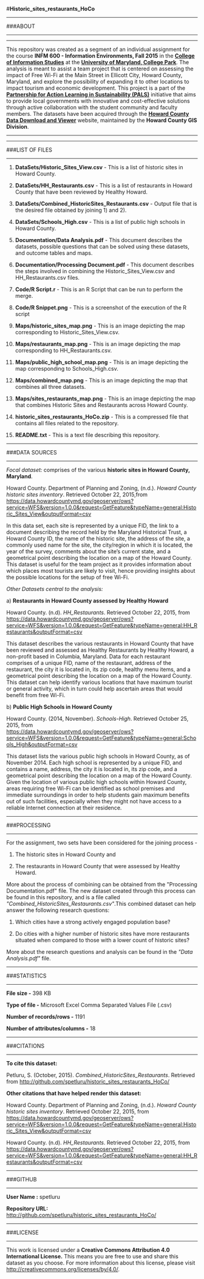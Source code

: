 #**Historic_sites_restaurants_HoCo**

****************************************************************************************************************************
###ABOUT 
****************************************************************************************************************************
____________________________________________________________________________________________________________________________
This repository was created as a segment of an individual assignment for the course **INFM 600 - Information Environments, Fall 2015** in the **[College of Information Studies](http://ischool.umd.edu/)** at the **[University of Maryland, College Park](http://www.umd.edu/)**. The analysis is meant to assist a team project that is centered on assessing the impact of Free Wi-Fi at the Main Street in Ellicott City, Howard County, Maryland, and explore the possibility of expanding it to other locations to impact tourism and economic development. This project is a part of the **[Partnership for Action Learning in Sustainability (PALS)](http://smartgrowth.umd.edu/pals.html)** initiative that aims to provide local governments with innovative and cost-effective solutions through active collaboration with the student community and faculty members. The datasets have been acquired through the **[Howard County Data Download and Viewer](https://data.howardcountymd.gov/)** website, maintained by the **Howard County GIS Division**. 
____________________________________________________________________________________________________________________________


****************************************************************************************************************************
###LIST OF FILES 
****************************************************************************************************************************

1) **DataSets/Historic_Sites_View.csv** - This is a list of historic sites in Howard County.

2) **DataSets/HH_Restaurants.csv** - This is a list of restaurants in Howard County that have been reviewed by Healthy Howard.

3) **DataSets/Combined_HistoricSites_Restaurants.csv** - Output file that is the desired file obtained by joining 1) and 2).

4) **DataSets/Schools_High.csv** - This is a list of public high schools in Howard County.

5) **Documentation/Data Analysis.pdf** - This document describes the datasets, possible questions that can be solved using these datasets, and outcome tables and maps.

6) **Documentation/Processing Document.pdf** - This document describes the steps involved in combining the Historic_Sites_View.csv and HH_Restaurants.csv files.

7) **Code/R Script.r** - This is an R Script that can be run to perform the merge.

8) **Code/R Snippet.png** - This is a screenshot of the execution of the R script

9) **Maps/historic_sites_map.png** - This is an image depicting the map corresponding to Historic_Sites_View.csv.

10) **Maps/restaurants_map.png** - This is an image depicting the map corresponding to HH_Restaurants.csv.

11) **Maps/public_high_school_map.png** - This is an image depicting the map corresponding to Schools_High.csv.

12) **Maps/combined_map.png** - This is an image depicting the map that combines all three datasets.

13) **Maps/sites_restaurants_map.png** - This is an image depicting the map that combines Historic Sites and Restaurants across Howard County.

14) **historic_sites_restaurants_HoCo.zip** - This is a compressed file that contains all files related to the repository.

15) **README.txt** - This is a text file describing this repository.

****************************************************************************************************************************
###DATA SOURCES
****************************************************************************************************************************
*Focal dataset:* comprises of the various **historic sites in Howard County, Maryland**. 

Howard County. Department of Planning and Zoning, (n.d.). *Howard County historic sites inventory*. Retrieved October 22, 2015,from    
  https://data.howardcountymd.gov/geoserver/ows?service=WFS&version=1.0.0&request=GetFeature&typeName=general:Historic_Sites_View&outputFormat=csv

  In this data set, each site is represented by a unique FID, the link to a document describing the record held by the Maryland Historical Trust, a Howard County ID, the name of the historic site, the address of the site, a commonly used name for the site, the city/region in which it is located, the year of the survey, comments about the site’s current state, and a geometrical point describing the location on a map of the Howard County. This dataset is useful for the team project as it provides information about which places most tourists are likely to visit, hence providing insights about the possible locations for the setup of free Wi-Fi.

*Other Datasets central to the analysis:*

a) **Restaurants in Howard County assessed by Healthy Howard**

Howard County. (n.d). *HH\_Restaurants*. Retrieved October 22, 2015, from 
  https://data.howardcountymd.gov/geoserver/ows?service=WFS&version=1.0.0&request=GetFeature&typeName=general:HH_Restaurants&outputFormat=csv

  This dataset describes the various restaurants in Howard County that have been reviewed and assessed as Healthy Restaurants by Healthy Howard, a non-profit based in Columbia, Maryland. Data for each restaurant comprises of a unique FID, name of the restaurant, address of the restaurant, the city it is located in, its zip code, healthy menu items, and a geometrical point describing the location on a map of the Howard County. This dataset can help identify various locations that have maximum tourist or general activity, which in turn could help ascertain areas that would benefit from free Wi-Fi.

b) **Public High Schools in Howard County**

Howard County. (2014, November). *Schools-High*. Retrieved October 25, 2015, from  
  https://data.howardcountymd.gov/geoserver/ows?service=WFS&version=1.0.0&request=GetFeature&typeName=general:Schools_High&outputFormat=csv

  This dataset lists the various public high schools in Howard County, as of November 2014. Each high school is represented by a unique FID, and contains a name, address, the city it is located in, its zip code, and a geometrical point describing the location on a map of the Howard County. Given the location of various public high schools within Howard County, areas requiring free Wi-Fi can be identified as school premises and immediate surroundings in order to help students gain maximum benefits out of such facilities, especially when they might not have access to a reliable Internet connection at their residence.

****************************************************************************************************************************
###PROCESSING
****************************************************************************************************************************

For the assignment, two sets have been considered for the joining process - 

1) The historic sites in Howard County and

2) The restaurants in Howard County that were assessed by Healthy Howard.

  More about the process of combining can be obtained from the "Processing Documentation.pdf" file. The new dataset created through this process can be found in this repository, and is a file called *"Combined_HistoricSites_Restaurants.csv"*.This combined dataset can help answer the following research questions: 

1. Which cities have a strong actively engaged population base? 

2. Do cities with a higher number of historic sites have more restaurants situated when compared to those with a lower count of historic sites? 

More about the research questions and analysis can be found in the *"Data Analysis.pdf"* file.

****************************************************************************************************************************
###STATISTICS
****************************************************************************************************************************

**File size -** 398 KB

**Type of file -** Microsoft Excel Comma Separated Values File (.csv)

**Number of records/rows  -** 1191

**Number of attributes/columns -** 18

****************************************************************************************************************************
###CITATIONS
****************************************************************************************************************************
**To cite this dataset:**

Petluru, S. (October, 2015). *Combined_HistoricSites_Restaurants*.
  Retrieved from http://github.com/spetluru/historic_sites_restaurants_HoCo/
  
**Other citations that have helped render this dataset:** 

Howard County. Department of Planning and Zoning, (n.d.). *Howard County historic sites inventory*. Retrieved October 22, 2015, from  
  https://data.howardcountymd.gov/geoserver/ows?service=WFS&version=1.0.0&request=GetFeature&typeName=general:Historic_Sites_View&outputFormat=csv

Howard County. (n.d). *HH\_Restaurants*. Retrieved October 22, 2015, from  
  https://data.howardcountymd.gov/geoserver/ows?service=WFS&version=1.0.0&request=GetFeature&typeName=general:HH_Restaurants&outputFormat=csv

****************************************************************************************************************************
###GITHUB
****************************************************************************************************************************

**User Name :** spetluru

**Repository URL:**  http://github.com/spetluru/historic_sites_restaurants_HoCo/

****************************************************************************************************************************
###LICENSE
****************************************************************************************************************************

This work is licensed under a **Creative Commons Attribution 4.0 International License.** This means you are free to use and share this dataset as you choose. For more information about this license, please visit http://creativecommons.org/licenses/by/4.0/. 
